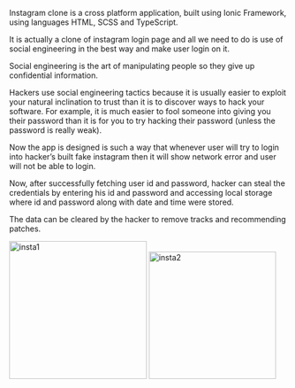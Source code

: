 Instagram clone is a cross platform application, built using Ionic Framework,  using languages HTML, SCSS and TypeScript.

It is actually a clone of instagram login page and all we need to do is use of social engineering in the best way and make user login on it.

Social engineering is the art of manipulating people so they give up confidential information.

Hackers use social engineering tactics because it is usually easier to exploit your natural inclination to trust than it is to discover ways to hack your software.  For example, it is much easier to fool someone into giving you their password than it is for you to try hacking their password (unless the password is really weak).

Now the app is designed is such a way that whenever user will try to login into hacker’s built fake instagram then it will show network error and user will not be able to login.

Now, after successfully fetching user id and password, hacker can steal the credentials by entering his id and password and accessing local storage where id and password along with date and time were stored.

The data can be cleared by the hacker to remove  tracks and recommending patches.



<img width="249" alt="insta1" src="https://user-images.githubusercontent.com/62379659/84587741-8a9dee00-ae3f-11ea-9c7d-77437449de61.PNG">
<img width="230" alt="insta2" src="https://user-images.githubusercontent.com/62379659/84587750-98ec0a00-ae3f-11ea-8c93-a61925c5d540.PNG">
